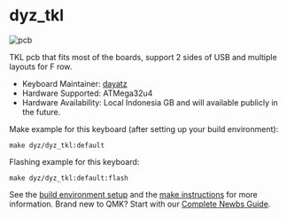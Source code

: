 # dyz_tkl

![pcb](https://i.imgur.com/5OYWF0Mh.jpg)

TKL pcb that fits most of the boards, support 2 sides of USB and multiple layouts for F row.

-   Keyboard Maintainer: [dayatz](https://github.com/dayatz)
-   Hardware Supported: ATMega32u4
-   Hardware Availability: Local Indonesia GB and will available publicly in the future.

Make example for this keyboard (after setting up your build environment):

    make dyz/dyz_tkl:default

Flashing example for this keyboard:

    make dyz/dyz_tkl:default:flash

See the [build environment setup](https://docs.qmk.fm/#/getting_started_build_tools) and the [make instructions](https://docs.qmk.fm/#/getting_started_make_guide) for more information. Brand new to QMK? Start with our [Complete Newbs Guide](https://docs.qmk.fm/#/newbs).
